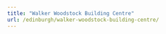 ```yaml
---
title: "Walker Woodstock Building Centre"
url: /edinburgh/walker-woodstock-building-centre/
---
```

